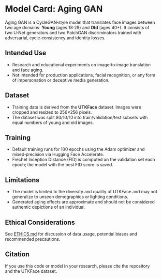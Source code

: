 # Model Card: Aging GAN

Aging GAN is a CycleGAN‑style model that translates face images between two age domains: **Young** (ages 18‑28) and **Old** (ages 40+). It consists of two U‑Net generators and two PatchGAN discriminators trained with adversarial, cycle‑consistency and identity losses.

## Intended Use
* Research and educational experiments on image‑to‑image translation and face aging.
* Not intended for production applications, facial recognition, or any form of impersonation or deceptive media generation.

## Dataset
* Training data is derived from the **UTKFace** dataset. Images were cropped and resized to 256×256 pixels.
* The dataset was split 80/10/10 into train/validation/test subsets with equal numbers of young and old images.

## Training
* Default training runs for 100 epochs using the Adam optimizer and mixed‑precision via Hugging Face Accelerate.
* Frechet Inception Distance (FID) is computed on the validation set each epoch; the model with the best FID score is saved.

## Limitations
* The model is limited to the diversity and quality of UTKFace and may not generalize to unseen demographics or lighting conditions.
* Generated aging effects are approximate and should not be considered authentic depictions of an individual.

## Ethical Considerations
See [ETHICS.md](ETHICS.md) for discussion of data usage, potential biases and recommended precautions.

## Citation
If you use this code or model in your research, please cite the repository and the UTKFace dataset.